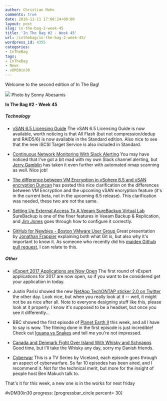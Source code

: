 ```yaml
---
author: Christian Mohn
comments: true
date: 2016-11-11 17:08:24+00:00
layout: post
slug: in-the-bag-2-week-45
title: 'In The Bag #2 - Week 45'
url: /inthebag/in-the-bag-2-week-45/
wordpress_id: 4355
categories:
- InTheBag
tags:
- InTheBag
- News
- vDM30in30
---
```


Welcome to the second edition of In The Bag!

[![](http://vninja.net/wordpress/wp-content/uploads/2016/11/11057276504_2acf34be04_o-1024x683.jpg)](https://www.flickr.com/photos/enerva/11057276504/in/photolist-hR6r5m-EjDHYD-s5N5ug-7mupFc-pRGXKb-mCuo8D-2eKBVn-ptTvq4-iTnJ5R-hNhv7r-zQYi8-ouF4WU-67A26z-6HzJgG-vjnrJ-KSnq-dRfFxj-jafws-dMrntt-ot3nPf-dbexc8-aLrQZg-pFyH1e-9mtAak-7F4dJ5-jKQWDs-qqyNm8-jaBCBd-dRHUab-ohXLDB-ejvSsu-eipa91-7UVD3Q-91hfJM-k6TeEL-e9SjCB-gVvTgW-dY8wGK-dGiyJX-64BQjG-aLzCzK-8xHqyd-dVAGmn-fvMTyw-cTGbnu-pXpiSU-j5snjj-rQ5sJ7-9DvemK-g93VKZ) Photo by Sonny Abesamis

**In The Bag #2 - Week 45**

<!--more-->


##### Technology







  * [vSAN 6.5 Licensing Guide](http://www.vmware.com/content/dam/digitalmarketing/vmware/en/pdf/products/vsan/vmware-vsan-65-licensing-guide.pdf)
The vSAN 6.5 Licensing Guide is now available, worth noticing is that All Flash (but not compression/dedup and RAID5/6) is now available in the Standard edition. Also nice to see that the new iSCSI Target Service is also included in Standard.


  * [Continuous Network Monitoring With Slack Alerting](http://jerrygamblin.com/2016/11/05/continuous-network-monitoring-with-slack-alerting/)
You may have noticed that I've got a bit mad with my own Slack channel alerting, but [Jerry Gamblin](https://twitter.com/JGamblin) has taken it even further with automated nmap scanning as well. Nice job!


  * [The difference between VM Encryption in vSphere 6.5 and vSAN encryption
](http://www.yellow-bricks.com/2016/11/07/the-difference-between-vm-encryption-in-vsphere-6-5-and-vsan-encryption/)[Duncan](https://twitter.com/DuncanYB) has posted this nice clarification on the differences between VM Encryption and the upcoming vSAN encryption feature (it's in the current beta, not in the upcoming 6.5 release). This clarification was needed, these two are not the same.


  * [Setting Up External Access To A Veeam SureBackup Virtual Lab](http://www.koolaid.info/setting-external-access-veeam-surebackup-virtual-lab/)
SureBackup is one of the finer features in Veeam Backup & Replication, and [Jim Jones](https://twitter.com/k00laidIT) goes through how to configure it correctly.


  * [GitHub for Newbies - Boston VMware User Group
](http://www.slideshare.net/JonathanFrappier/github-for-newbies-boston-vmware-user-group)Great presentation by [Jonathan Frappier](https://twitter.com/jfrappier) explaining both what Git is, but also why it's important to know it. As someone who recently did his [maiden Github pull request](https://github.com/lamw/customize-vsphere-web-client-6.0u2/pull/1), I can relate to this.





##### Other







  * [vExpert 2017 Applications are Now Open](http://blogs.vmware.com/vmtn/2016/11/vexpert-2017-applications-are-now-open.html)
The first round of vExpert applications for 2017 are now open, so if you want to be considered get your application in today.


  * Justin Parisi showed the new [NetApp TechONTAP sticker 2.0 on Twitter](https://twitter.com/NFSDudeAbides/status/796095825885724672/photo/1) the other day. Look nice, but when you really look at it -- well, it might not be as nice after all. Note to everyone designing stuff like this, please look at it properly. I know it's supposed to be a headset, but once you see it differently...


  * BBC showed the first episode of [Planet Earth II](http://www.bbcearth.com/planetearth2/) this week, and all I have to say is wow. The filming done in the first episode is just incredible! Check out [Iguana vs Snakes](https://www.youtube.com/watch?v=Rv9hn4IGofM) and tell me you're not impressed.


  * [Canada and Denmark Fight Over Island With Whisky and Schnapps](http://www.nytimes.com/2016/11/08/world/what-in-the-world/canada-denmark-hans-island-whisky-schnapps.html)
Good time, but I'll take the Whisky any day, sorry my Danish friends.


  * [Cyberwar](https://www.viceland.com/en_us/show/cyberwar)
This is a TV Series by Viceland, each episode goes through an aspect of cyberwarfare. So far 10 episodes has been aired, and I recommend it. Not for the technical merit, but more for the insight of people host Ben Makuch talk to.



That's it for this week, a new one is in the works for next friday

#vDM30in30 progress:
[progressbar_circle percent= 30]
